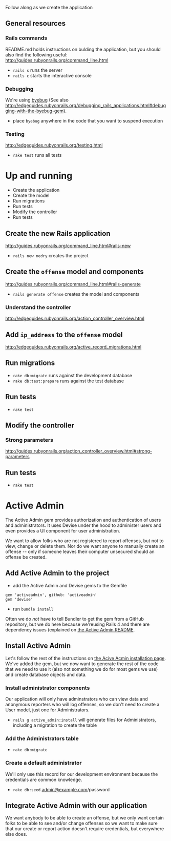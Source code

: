 Follow along as we create the application

## General resources
### Rails commands
README.md holds instructions on bulding the application, but you should also find the following useful:
http://guides.rubyonrails.org/command_line.html
* `rails s` runs the server
* `rails c` starts the interactive console

### Debugging
We're using [byebug](https://github.com/deivid-rodriguez/byebug/blob/master/GUIDE.md) 
(See also http://edgeguides.rubyonrails.org/debugging_rails_applications.html#debugging-with-the-byebug-gem).
* place `byebug` anywhere in the code that you want to suspend execution

### Testing
http://edgeguides.rubyonrails.org/testing.html
* `rake test` runs all tests


# Up and running
* Create the application
* Create the model
* Run migrations
* Run tests
* Modify the controller
* Run tests

## Create the new Rails application
http://guides.rubyonrails.org/command_line.html#rails-new
* `rails new nedry` creates the project

## Create the `offense` model and components
http://guides.rubyonrails.org/command_line.html#rails-generate
* `rails generate offense` creates the model and components

### Understand the controller
http://edgeguides.rubyonrails.org/action_controller_overview.html

## Add `ip_address` to the `offense` model
http://edgeguides.rubyonrails.org/active_record_migrations.html

## Run migrations
* `rake db:migrate` runs against the development database
* `rake db:test:prepare` runs against the test database

## Run tests
* `rake test`

## Modify the controller
### Strong parameters
http://guides.rubyonrails.org/action_controller_overview.html#strong-parameters

## Run tests
* `rake test`

# Active Admin
The Active Admin gem provides authorization and authentication of users and administrators.  It uses Devise under the hood to administer users and even provides a UI component for user administration.

We want to allow folks who are not registered to report offenses, but not to view, change or delete them. Nor do we want anyone to manually create an offense -- only if someone leaves their computer unsecured should an offense be created.

## Add Active Admin to the project
* add the Active Admin and Devise gems to the Gemfile
```
gem 'activeadmin', github: 'activeadmin'
gem 'devise'
```
* run `bundle install`

Often we do _not_ have to tell Bundler to get the gem from a GitHub repository, but we do here because we'reusing Rails 4 and there are dependency issues (explained on [the Active Admin README](https://github.com/activeadmin/activeadmin).

## Install Active Admin
Let's follow the rest of the instructions on [the Acive Acmin installation page](https://github.com/activeadmin/activeadmin/blob/master/docs/0-installation.md).  We've added the gem, but we now want to generate the rest of the code that we need to use it (also not something we do for most gems we use) and create database objects and data.

### Install administrator components
Our application will only have adminstrators who can view data and anonymous reporters who will log offenses, so we don't need to create a User model, just one for Administrators.
* `rails g active_admin:install` will generate files for Administrators, including a migration to create the table

### Add the Administrators table
* `rake db:migrate`

### Create a default administrator
We'll only use this record for our development environment because the credentials are common knowledge.
* `rake db:seed`
admin@example.com/password

## Integrate Active Admin with our application
We want anybody to be able to create an offense, but we only want certain folks to be able to see and/or change offenses so we want to make sure that our create or report action doesn't require credentials, but everywhere else does.

